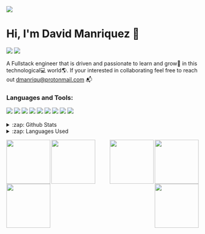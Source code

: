 <p>
<img src="https://user-images.githubusercontent.com/93042669/182524299-18ec3875-aa25-479b-9aad-538baa0d3b83.png">

</p>

# Hi, I'm David Manriquez 👋

[<img src="https://img.shields.io/badge/twitter-%231DA1F2.svg?&style=for-the-badge&logo=twitter&logoColor=white">](https://twitter.com/NWSportscast)
[<img src="https://img.shields.io/badge/Portfolio-%23000000.svg?&style=for-the-badge">](https://devmanriquez.com/)

A Fullstack engineer that is driven and passionate to learn and grow🌱 in this technological💻 world🌎. If your interested in collaborating feel free to reach out dmanriqu@protonmail.com 📬
<br/>

### Languages and Tools:
<div display="flex">
  <img src="https://img.shields.io/badge/css3-%231572B6.svg?style=for-the-badge&logo=css3&logoColor=white">
  <img src="https://img.shields.io/badge/html5-%23E34F26.svg?style=for-the-badge&logo=html5&logoColor=white">
  <img src="https://img.shields.io/badge/javascript-%23323330.svg?style=for-the-badge&logo=javascript&logoColor=%23F7DF1E">
  <img src="https://img.shields.io/badge/MongoDB-%234ea94b.svg?style=for-the-badge&logo=mongodb&logoColor=white">
  <img src="https://img.shields.io/badge/bootstrap-%23563D7C.svg?style=for-the-badge&logo=bootstrap&logoColor=white">
  <img src="https://img.shields.io/badge/heroku-%23430098.svg?style=for-the-badge&logo=heroku&logoColor=white"/>
  <img src="https://img.shields.io/badge/github-%23121011.svg?style=for-the-badge&logo=github&logoColor=white"/>
  <img src="https://img.shields.io/badge/figma%20-%23F24E1E.svg?&style=for-the-badge&logo=figma&logoColor=white"/>
  <img src="https://img.shields.io/badge/react-%2320232a.svg?style=for-the-badge&logo=react&logoColor=%2361DAFB" />
</div>
<br/>



<details>
  <summary>:zap: Github Stats</summary>
  <img src="https://github-readme-stats.vercel.app/api?username=DMAN28&theme=swift&show_icons=true)">
</details>

<details>
  <summary>:zap: Languages Used</summary>
  <img src="https://github-readme-stats.vercel.app/api/top-langs/?username=DMAN28&heme=swift&show_icons=true">
</details>

<p width="100%" align="center">
  <a align="left" href="https://github.com/DMAN28/supreme-portfolio" title="Portfolio"><img align="left" height="115" src="https://github-readme-stats.vercel.app/api/pin/?username=DMAN28&repo=supreme-portfolio&theme=swift"></a><a align="right" href="https://github.com/DMAN28/turbo-spork" title="Guenthers-boat"><img align="right" height="115" src="https://github-readme-stats.vercel.app/api/pin/?username=DMAN28&repo=turbo-spork&theme=swift"></a>
</p>
<p width="100%" align="center">
  <a align="left" href="https://github.com/DMAN28/super-duper-dollop" title="Command line Crypto app"><img align="left" height="115" src="https://github-readme-stats.vercel.app/api/pin/?username=DMAN28&repo=super-duper-dollop&theme=swift"></a><a align="right" href="https://github.com/DMAN28/jimmy-clips" title="Guenthers-boat"><img align="right" height="115" src="https://github-readme-stats.vercel.app/api/pin/?username=DMAN28&repo=jimmy-clips&theme=swift"></a>
</p>
<p width="100%" align="center">
  <a align="left" href="https://github.com/DMAN28/potential-carnival" title="Budget Tracker"><img align="left" height="115" src="https://github-readme-stats.vercel.app/api/pin/?username=DMAN28&repo=potential-carnival&theme=swift"></a><a align="right" href="https://github.com/DMAN28/note-take" title="note-taker"><img align="right" height="115" src="https://github-readme-stats.vercel.app/api/pin/?username=DMAN28&repo=note-taker&theme=swift"></a>
</p>
    

